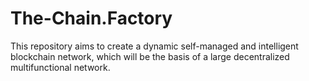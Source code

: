 # The-Chain.Factory
This repository aims to create a dynamic self-managed and intelligent blockchain network, which will be the basis of a large decentralized multifunctional network.
